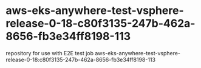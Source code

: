 # aws-eks-anywhere-test-vsphere-release-0-18-c80f3135-247b-462a-8656-fb3e34ff8198-113
repository for use with E2E test job aws-eks-anywhere-test-vsphere-release-0-18:c80f3135-247b-462a-8656-fb3e34ff8198-113
